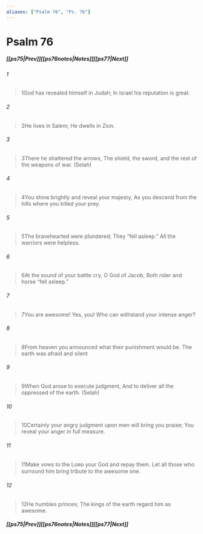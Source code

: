 ```yaml
---
aliases: ["Psalm 76", "Ps. 76"]
---
```

# Psalm 76
##### <span class=arrow-left></span>[[ps75|Prev]]<span class=navigation-separator></span>[[ps76notes|Notes]]<span class=navigation-separator></span>[[ps77|Next]]<span class=arrow-right></span>
###### 1
><span class=verse-first-poetry>1</span>God has revealed himself in Judah;
>In Israel his reputation is great.
###### 2
><span class=verse-body-poetry>2</span>He lives in Salem;
>He dwells in Zion.
###### 3
><span class=verse-body-poetry>3</span>There he shattered the arrows,
>The shield, the sword, and the rest of the weapons of war. (Selah)
<div class=paragraph-break></div>

###### 4
><span class=verse-first-poetry>4</span>You shine brightly and reveal your majesty,
>As you descend from the hills where you killed your prey.
###### 5
><span class=verse-body-poetry>5</span>The bravehearted were plundered;
>They “fell asleep.”
>All the warriors were helpless.
###### 6
><span class=verse-body-poetry>6</span>At the sound of your battle cry, O God of Jacob,
>Both rider and horse “fell asleep.”
###### 7
><span class=verse-body-poetry>7</span>You are awesome! Yes, you!
>Who can withstand your intense anger?
<div class=paragraph-break></div>

###### 8
><span class=verse-first-poetry>8</span>From heaven you announced what their punishment would be.
>The earth was afraid and silent
###### 9
><span class=verse-body-poetry>9</span>When God arose to execute judgment,
>And to deliver all the oppressed of the earth. (Selah)
###### 10
><span class=verse-body-poetry>10</span>Certainly your angry judgment upon men will bring you praise;
>You reveal your anger in full measure.
<div class=paragraph-break></div>

###### 11
><span class=verse-first-poetry>11</span>Make vows to the Lᴏʀᴅ your God and repay them.
>Let all those who surround him bring tribute to the awesome one.
###### 12
><span class=verse-body-poetry>12</span>He humbles princes;
>The kings of the earth regard him as awesome.
##### <span class=arrow-left></span>[[ps75|Prev]]<span class=navigation-separator></span>[[ps76notes|Notes]]<span class=navigation-separator></span>[[ps77|Next]]<span class=arrow-right></span>